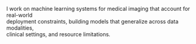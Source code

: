 I work on machine learning systems for medical imaging that account for real-world <br>
deployment constraints, building models that generalize across data modalities, <br>
clinical settings, and resource limitations. <br>
